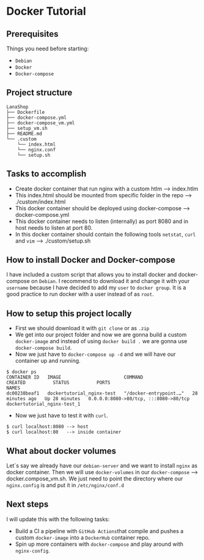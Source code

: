# Docker Tutorial

## Prerequisites
Things you need before starting:
* `Debian`
* `Docker`
* `Docker-compose`

## Project structure
```
LanaShop
├── Dockerfile
├── docker-compose.yml
├── docker-compose_vm.yml
├── setup_vm.sh
├── README.md
└── .custom
    └── index.html
    └── nginx.conf
    └── setup.sh
```
## Tasks to accomplish
- Create docker container that run nginx with a custom htlm --> index.htlm
- This index.html should be mounted from specific folder in the repo --> ./custom/index.html
- This docker container should be deployed using docker-compose --> docker-compose.yml
- This docker container needs to listen (internally) as port 8080 and in host needs to listen at port 80.
- In this docker container should contain the following tools `netstat`, `curl` and `vim` --> ./custom/setup.sh

## How to install Docker and Docker-compose
I have included a custom script that allows you to install docker and docker-compose on `Debian`.
I recommend to download it and change it with your `username` because I have decided to add my `user` to `docker group`. It is a good practice to run docker with a user instead of as `root`.

## How to setup this project locally
- First we should download it with `git clone` or as `.zip`
- We get into our project folder and now we are gonna build a custom `docker-image` and instead of using `docker build .` we are gonna use `docker-compose build`. 
- Now we just have to `docker-compose up -d` and we will have our container up and running.
````
$ docker ps
CONTAINER ID   IMAGE                       COMMAND                  CREATED          STATUS          PORTS                                   NAMES
dc00238beaf1   dockertutorial_nginx-test   "/docker-entrypoint.…"   28 minutes ago   Up 28 minutes   0.0.0.0:8080->80/tcp, :::8080->80/tcp   dockertutorial_nginx-test_1
````
- Now we just have to test it with `curl`.
````
$ curl localhost:8080 --> host
$ curl localhost:80   --> inside container
````
## What about docker volumes
Let´s say we already have our `debian-server` and we want to install `nginx` as docker container. Then we will use `docker-volumes` in our `docker-compose` --> docker.compose_vm.sh. We just need to point the directory where our `nginx.config` is and put it in `/etc/nginx/conf.d`

## Next steps
I will update this with the following tasks:
- Build a CI a pipeline with `GitHub Actions`that compile and pushes a custom `docker-image` into a `DockerHub` container repo.
-  Spin up more containers with `docker-compose` and play around with `nginx-config`.
